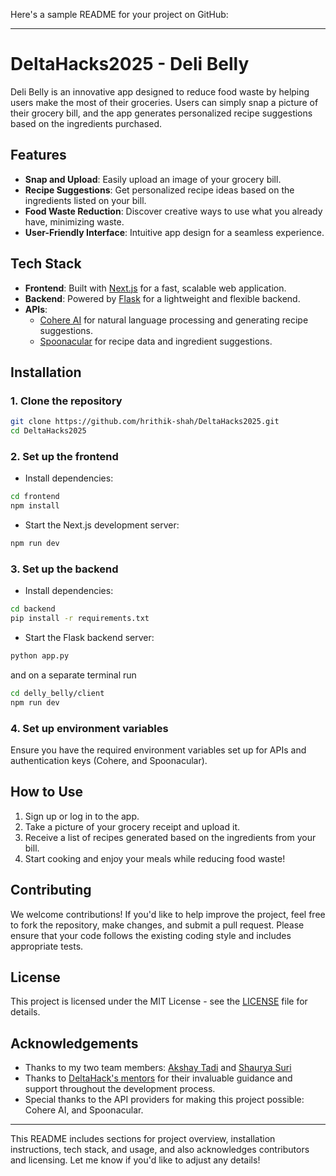 Here's a sample README for your project on GitHub:

---

# DeltaHacks2025 - Deli Belly

Deli Belly is an innovative app designed to reduce food waste by helping users make the most of their groceries. Users can simply snap a picture of their grocery bill, and the app generates personalized recipe suggestions based on the ingredients purchased.

## Features

- **Snap and Upload**: Easily upload an image of your grocery bill.
- **Recipe Suggestions**: Get personalized recipe ideas based on the ingredients listed on your bill.
- **Food Waste Reduction**: Discover creative ways to use what you already have, minimizing waste.
- **User-Friendly Interface**: Intuitive app design for a seamless experience.

## Tech Stack

- **Frontend**: Built with [Next.js](https://nextjs.org/) for a fast, scalable web application.
- **Backend**: Powered by [Flask](https://flask.palletsprojects.com/) for a lightweight and flexible backend.
- **APIs**:
  - [Cohere AI](https://cohere.ai/) for natural language processing and generating recipe suggestions.
  - [Spoonacular](https://spoonacular.com/) for recipe data and ingredient suggestions.

## Installation

### 1. Clone the repository

```bash
git clone https://github.com/hrithik-shah/DeltaHacks2025.git
cd DeltaHacks2025
```

### 2. Set up the frontend

- Install dependencies:

```bash
cd frontend
npm install
```

- Start the Next.js development server:

```bash
npm run dev
```

### 3. Set up the backend

- Install dependencies:

```bash
cd backend
pip install -r requirements.txt
```

- Start the Flask backend server:

```bash
python app.py
```
and on a separate terminal run
```bash
cd delly_belly/client
npm run dev
```

### 4. Set up environment variables

Ensure you have the required environment variables set up for APIs and authentication keys (Cohere, and Spoonacular).

## How to Use

1. Sign up or log in to the app.
2. Take a picture of your grocery receipt and upload it.
3. Receive a list of recipes generated based on the ingredients from your bill.
4. Start cooking and enjoy your meals while reducing food waste!

## Contributing

We welcome contributions! If you'd like to help improve the project, feel free to fork the repository, make changes, and submit a pull request. Please ensure that your code follows the existing coding style and includes appropriate tests.

## License

This project is licensed under the MIT License - see the [LICENSE](LICENSE) file for details.

## Acknowledgements

- Thanks to my two team members: [Akshay Tadi](https://github.com/AkshayTadi123) and [Shaurya Suri](https://github.com/ShauryaSuri)
- Thanks to [DeltaHack's mentors](https://www.deltahacks.com/) for their invaluable guidance and support throughout the development process.
- Special thanks to the API providers for making this project possible: Cohere AI, and Spoonacular.

---

This README includes sections for project overview, installation instructions, tech stack, and usage, and also acknowledges contributors and licensing. Let me know if you'd like to adjust any details!
